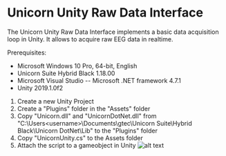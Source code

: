 # Unicorn Unity Raw Data Interface

The Unicorn Unity Raw Data Interface implements a basic data acquisition loop in Unity. It allows to acquire raw EEG data in realtime.

Prerequisites:
- Microsoft Windows 10 Pro, 64-bit, English
- Unicorn Suite Hybrid Black 1.18.00
- Microsoft Visual Studio
-- Microsoft .NET framework 4.7.1
- Unity 2019.1.0f2

[screenshot]: https://github.com/unicorn-bi/Unicorn-Suite-Hybrid-Black/blob/master/master/Unicorn%20.NET%20API/UnicornUnityRawDataInterface/Images/1.PNG "Screenshot"

1. Create a new Unity Project
2. Create a "Plugins" folder in the "Assets" folder
3. Copy "Unicorn.dll" and "UnicornDotNet.dll" from "C:\Users\<username>\Documents\gtec\Unicorn Suite\Hybrid Black\Unicorn DotNet\Lib" to the "Plugins" folder
4. Copy "UnicornUnity.cs" to the Assets folder
5. Attach the script to a gameobject in Unity
![alt text][screenshot]